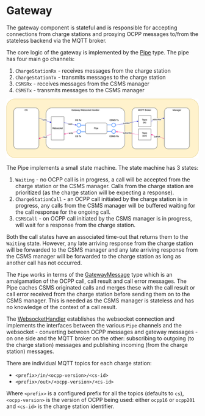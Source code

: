 # Gateway

The gateway component is stateful and is responsible for accepting connections from charge stations and proxying
OCPP messages to/from the stateless backend via the MQTT broker.

The core logic of the gateway is implemented by the [Pipe](../gateway/pipe/pipe.go) type. The pipe has four main 
go channels:
1. `ChargeStationRx` - receives messages from the charge station
2. `ChargeStationTx` - transmits messages to the charge station
3. `CSMSRx` - receives messages from the CSMS manager
4. `CSMSTx` - transmits messages to the CSMS manager

![Diagram showing the gateway reading from a websocket connected to the charge station sending it to the MQTT broker in topic via the Pipe whilst subscribing to the MQTT broker out topic and writing it to the charge station websocket via the pipe](gateway.png)

The Pipe implements a small state machine. The state machine has 3 states:
1. `Waiting` - no OCPP call is in progress, a call will be accepted from the charge station or the CSMS manager.
Calls from the charge station are prioritized (as the charge station will be expecting a response).
2. `ChargeStationCall` - an OCPP call initiated by the charge station is in progress, any calls from the CSMS
manager will be buffered waiting for the call response for the ongoing call.
3. `CSMSCall` - on OCPP call initiated by the CSMS manager is in progress, will wait for a response from the
charge station.

Both the call states have an associated time-out that returns them to the `Waiting` state. However, any late
arriving response from the charge station will be forwarded to the CSMS manager and any late arriving response
from the CSMS manager will be forwarded to the charge station as long as another call has not occurred.

The `Pipe` works in terms of the [GatewayMessage](../gateway/pipe/message.go) type which is an amalgamation of the
OCPP call, call result and call error messages. The Pipe caches CSMS originated calls and merges these with the 
call result or call error received from the charge station before sending them on to the CSMS manager. This is 
needed as the CSMS manager is stateless and has no knowledge of the context of a call result. 

The [WebsocketHandler](../gateway/server/ws.go) establishes the websocket connection and implements the interfaces 
between the various `Pipe` channels and the websocket - converting between OCPP messages and gateway messages - 
on one side and the MQTT broker on the other: subscribing to outgoing (to the charge station) messages and
publishing incoming (from the charge station) messages.

There are individual MQTT topics for each charge station:
* `<prefix>/in/<ocpp-version>/<cs-id>`
* `<prefix>/out>/<ocpp-version>/<cs-id>`

Where `<prefix>` is a configured prefix for all the topics (defaults to `cs`), `<ocpp-version>` is the
version of OCPP being used: either `ocpp16` or `ocpp201` and `<cs-id>` is the charge station identifier.
